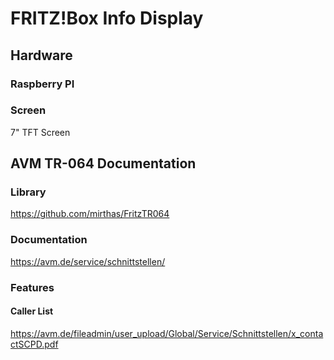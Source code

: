 # FRITZ!Box Info Display

## Hardware

### Raspberry PI

### Screen
7" TFT Screen

## AVM TR-064 Documentation

### Library
https://github.com/mirthas/FritzTR064

### Documentation
https://avm.de/service/schnittstellen/

### Features

#### Caller List
https://avm.de/fileadmin/user_upload/Global/Service/Schnittstellen/x_contactSCPD.pdf
